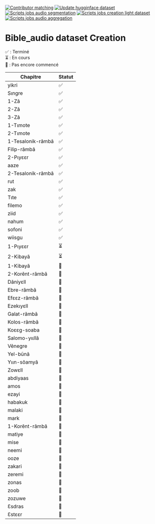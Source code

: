 [![Contributor matching](https://github.com/sawadogosalif/audio_processing_playground/actions/workflows/job_excel_contributor_dataset.yaml/badge.svg)](https://github.com/sawadogosalif/audio_processing_playground/actions/workflows/job_excel_contributor_dataset.yaml)
[![Update hugginface  dataset](https://github.com/sawadogosalif/audio_processing_playground/actions/workflows/job_update_dataset.yaml/badge.svg)](https://github.com/sawadogosalif/audio_processing_playground/actions/workflows/job_update_dataset.yaml)
[![Scripts jobs audio segmentation](https://github.com/sawadogosalif/audio_processing_playground/actions/workflows/job_verbatim_dataset.yaml/badge.svg)](https://github.com/sawadogosalif/audio_processing_playground/actions/workflows/job_verbatim_dataset.yaml)
[![Scripts jobs creation light dataset](https://github.com/sawadogosalif/audio_processing_playground/actions/workflows/job_convert_to_light_dataset.yaml/badge.svg)](https://github.com/sawadogosalif/audio_processing_playground/actions/workflows/job_convert_to_light_dataset.yaml)
[![Scripts jobs audio aggregation](https://github.com/sawadogosalif/audio_processing_playground/actions/workflows/job_verbatim_agg_dataset.yaml/badge.svg)](https://github.com/sawadogosalif/audio_processing_playground/actions/workflows/job_verbatim_agg_dataset.yaml)

#  Bible_audio dataset Creation

✅ : Terminé  
⏳ : En cours  
🔴 : Pas encore commencé  

| Chapitre              | Statut  |
|-----------------------|---------|
| yikri               | ✅       |
| Sɩngre              | ✅        |
| 1-Zã                 | ✅        |
| 2-Zã                 | ✅      |
| 3-Zã                 | ✅      |
| 1-Tɩmote             | ✅       |
| 2-Tɩmote             | ✅       |
| 1-Tesalonik-rãmbã    |   ✅    |
| Filip-rãmbã         | ✅      |
| 2-Pɩyɛɛr             | ✅      |
| aaze                | ✅      |
| 2-Tesalonik-rãmbã    | ✅    |
| rut                 | ✅      |
| zak                 | ✅      |
| Tɩte                | ✅      |
| filemo              |  ✅      |
| ziid                |  ✅      |
| nahum               |  ✅      |
| sofoni              | ✅      |
| wiisgu              | ✅      |
| 1-Pɩyɛɛr             | ⏳      |
| 2-Kibayã             | ⏳      |
| 1-Kibayã             | 🔴      |
| 2-Korẽnt-rãmbã       | 🔴      |
| Dãniyɛll            | 🔴      |
| Ebre-rãmbã           | 🔴      |
| Efɛɛz-rãmbã          | 🔴      |
| Ezekɩyɛll           | 🔴      |
| Galat-rãmbã         | 🔴      |
| Kolos-rãmbã         | 🔴      |
| Koɛɛg-soaba         | 🔴      |
| Salomo-yɩɩllã       | 🔴      |
| Vẽnegre             | 🔴      |
| Yel-bũnã            | 🔴      |
| Yɩɩn-sõamyã        | 🔴      |
| Zowɛll              | 🔴      |
| abdiyaas            | 🔴      |
| amos                | 🔴      |
| ezayi               | 🔴      |
| habakuk             | 🔴      |
| malaki              | 🔴      |
| mark                | 🔴      |
| 1-Korẽnt-rãmbã       | 🔴      |
| matiye              | 🔴      |
| mise                | 🔴      |
| neemi               | 🔴      |
| ooze                | 🔴      |
| zakari              | 🔴      |
| zeremi              | 🔴      |
| zonas               | 🔴      |
| zoob                | 🔴      |
| zozuwe              | 🔴      |
| Ɛsdras             | 🔴      |
| Ɛstɛɛr             | 🔴      |
